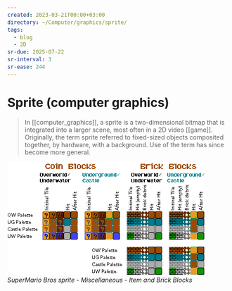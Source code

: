 ```yaml
---
created: 2023-03-21T00:00+03:00
directory: ~/Computer/graphics/sprite/
tags:
  - blog
  - 2D
sr-due: 2025-07-22
sr-interval: 3
sr-ease: 244
---
```


# Sprite (computer graphics)

> In [[computer_graphics]], a sprite is a two-dimensional bitmap that is
> integrated into a larger scene, most often in a 2D video [[game]]. Originally,
> the term sprite referred to fixed-sized objects composited together, by
> hardware, with a background. Use of the term has since become more general.

![](img/SuperMario_Bros_sprite-Miscellaneous-Item_and_Brick_Blocks.png)
_SuperMario Bros sprite - Miscellaneous - Item and Brick Blocks_
